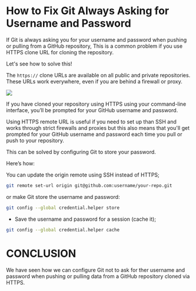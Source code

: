 # How to Fix Git Always Asking for Username and Password 
If Git is always asking you for your username and password when pushing or pulling from a GitHub repository, This is a common problem if you use HTTPS clone URL for cloning the repository. 

Let's see how to solve this!

The  `https://`  clone URLs are available on all public and private repositories. These URLs work everywhere, even if you are behind a firewall or proxy.

![](https://www.freecodecamp.org/news/content/images/2019/10/clone.png)

If you have cloned your repository using HTTPS using your command-line interface, you’ll be prompted for your GitHub username and password.


Using HTTPS remote URL is useful if you need to set up than SSH and works through strict firewalls and proxies but this also means that you'll get prompted for your GitHub username and password each time you pull or push to your repository.

This can be solved by configuring Git to store your password.

Here’s how:

You can update the origin remote using SSH instead of HTTPS;

```bash
git remote set-url origin git@github.com:username/your-repo.git
```

or make Git store the username and password: 

```bash
git config --global credential.helper store
```

-   Save the username and password for a session (cache it);

```bash
git config --global credential.helper cache
```


# CONCLUSION


We have seen how we can configure Git not to ask for ther username and password when pushing or pulling data from a GitHub repository cloned via HTTPS.
